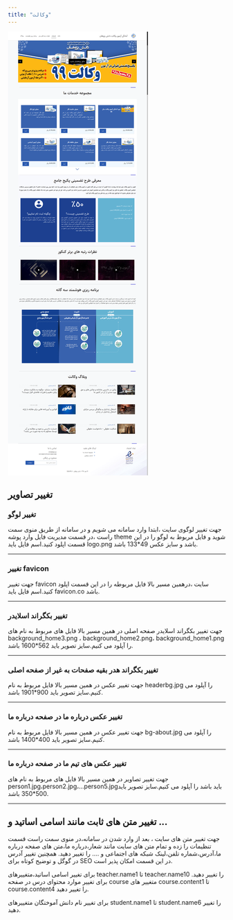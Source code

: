 ```yaml
---
title: "وکالت"
---
```


![my package](dpvekalat.ir.png)


## تغییر تصاویر

### تغییر لوگو

جهت تغییر لوگوی سایت ،ابتدا وارد سامانه می شویم و در سامانه از طریق منوی سمت راست ،در قسمت مدیریت فایل وارد پوشه theme شوید و فایل مربوط به لوگو را در این قسمت اپلود کنید.اسم فایل باید logo.png باشد و سایز عکس 49*133 باشد.
___
### تغییر favicon

جهت تغییر favicon  سایت ،درهمین مسیر بالا فایل مربوطه  را در این قسمت اپلود کنید.اسم فایل باید favicon.co باشد.
___

###  تغییر بکگراند اسلایدر

جهت تغییر بکگراند اسلایدر صفحه اصلی در همین مسیر بالا فایل های مربوط به نام های background_home3.png ، background_home2.png، background_home1.png را آپلود می کنیم.سایز تصویر باید 562*1600 باشد.
___


### تغییر بکگراند هدر بقیه صفحات به غیر از صفحه اصلی 
جهت تغییر عکس در همین مسیر بالا فایل مربوط به نام headerbg.jpg را آپلود می کنیم.سایز تصویر باید 900*1901 باشد.
___
### تغییر عکس درباره ما در صفحه درباره ما 
جهت تغییر عکس در همین مسیر بالا فایل مربوط به نام bg-about.jpg را آپلود می کنیم.سایز تصویر باید 400*1400 باشد.
___
### تغییر عکس های تیم ما در صفحه درباره ما 
جهت تغییر تصاویر در همین مسیر بالا فایل های مربوط به نام های person1.jpg،person2.jpg،...person5.jpgباید باشد را آپلود می کنیم.سایز تصویر باید 500*350 باشد.

___


## تغییر متن های ثابت مانند اسامی اساتید و ...
جهت تغییر متن های سایت ، بعد از وارد شدن در سامانه،در منوی سمت راست قسمت تنظیمات را زده و تمام متن های سایت مانند شعار،درباره ما،متن های صفحه درباره ما،آدرس،شماره تلفن،لینک شبکه های اجتماعی و .... را تغییر دهید.
همچنین تغییر آدرس در گوگل  و توضیح کوتاه برای SEO در این قسمت امکان پذیر است.

برای تغییر اسامی اساتید،متغییرهای teacher.name1 تا teacher.name10 را تغییر دهید.
برای تغییر موارد محتوای درس در صفحه course متغییر های course.content1 تا course.content4 را تغییر دهید.

برای تغییر نام دانش آموختگان متغییرهای student.name1 تا student.name6 را تغییر دهید.

